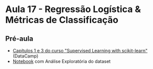# Aula 17 - Regressão Logística & Métricas de Classificação


## Pré-aula

- [Capítulos 1 e 3 do curso "Supervised Learning with scikit-learn"](https://www.datacamp.com/courses/supervised-learning-with-scikit-learn) (DataCamp)
- [Notebook](notebooks/AnaliseExploratoria.ipynb) com Análise Exploratória do dataset
